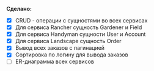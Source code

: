 **Сделано:**

- [X] CRUD - операции с сущностями во всех сервисах
- [X] Для сервиса Rancher сущность Gardener и Field
- [X] Для сервиса Handyman сущности User и Account 
- [X] Для сервиса Landscape сущность Order
- [X] Вывод всех заказов с пагинацией
- [X] Сортировка по логину для вывода заказов
- [ ] ER-диаграмма всех сервисов